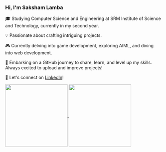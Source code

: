 ###  Hi, I'm Saksham Lamba

🎓 Studying Computer Science and Engineering at SRM Institute of Science and Technology, currently in my second year.

💡 Passionate about crafting intriguing projects.

🎮 Currently delving into game development, exploring AIML, and diving into web development.

🚀 Embarking on a GitHub journey to share, learn, and level up my skills. Always excited to upload and improve projects!

🔗 Let's connect on [LinkedIn](https://www.linkedin.com/in/saksham-lamba-397b9924b/)!

<a href="https://github.com/anuraghazra/github-readme-stats">
  <img height=200 align="center" src="https://github-readme-stats.vercel.app/api?username=lamba44&show_icons=true&theme=transparent" />
</a>
<a href="https://github.com/anuraghazra/convoychat">
  <img height=200 align="center" src="https://github-readme-stats.vercel.app/api/top-langs/?username=lamba44&layout=compact&theme=transparent&langs_count=8&exclude_repo=FlappyBird" />
</a>
